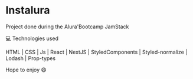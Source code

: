 # Instalura

Project done during the Alura'Bootcamp JamStack

:computer: Technologies used

HTML | CSS | Js | React | NextJS | StyledComponents | Styled-normalize | Lodash | Prop-types

Hope to enjoy :smile:
